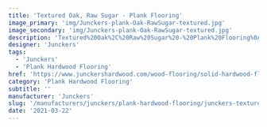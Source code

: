 ```yaml
---
title: 'Textured Oak, Raw Sugar - Plank Flooring'
image_primary: 'img/Junckers-plank-Oak-RawSugar-textured.jpg'
image_secondary: 'img/Junckers-plank-Oak-RawSugar-textured.jpg'
description: 'Textured%20Oak%2C%20Raw%20Sugar%20-%20Plank%20Flooring%0A%0AAn%20Oak%20Plank%20textured%20and%20toned%20with%20a%20slightly%20transparent%20very%20light%20brown%20stain.%0A%0AEnhances%20the%20beauty%20of%20the%20structural%20graining%20variation.%A0%0A%0AThis%20floor%20is%20also%20available%20as%20ships%20decking.%20The%20black%20neoprene%20strip%20placed%20between%20the%20boards%20adds%20a%20maritime%20look%20to%20the%20floor.%A0'
designer: 'Junckers'
tags:
  - 'Junckers'
  - 'Plank Hardwood Flooring'
href: 'https://www.junckershardwood.com/wood-flooring/solid-hardwood-flooring/plank-hardwood-flooring/product-page/textured-oak-raw-sugar-plank-flooring'
category: 'Plank Hardwood Flooring'
subtitle: ''
manufacturer: 'Junckers'
slug: '/manufacturers/junckers/plank-hardwood-flooring/junckers-textured-oak-raw-sugar-plank-flooring'
date: '2021-03-22'
---
```

